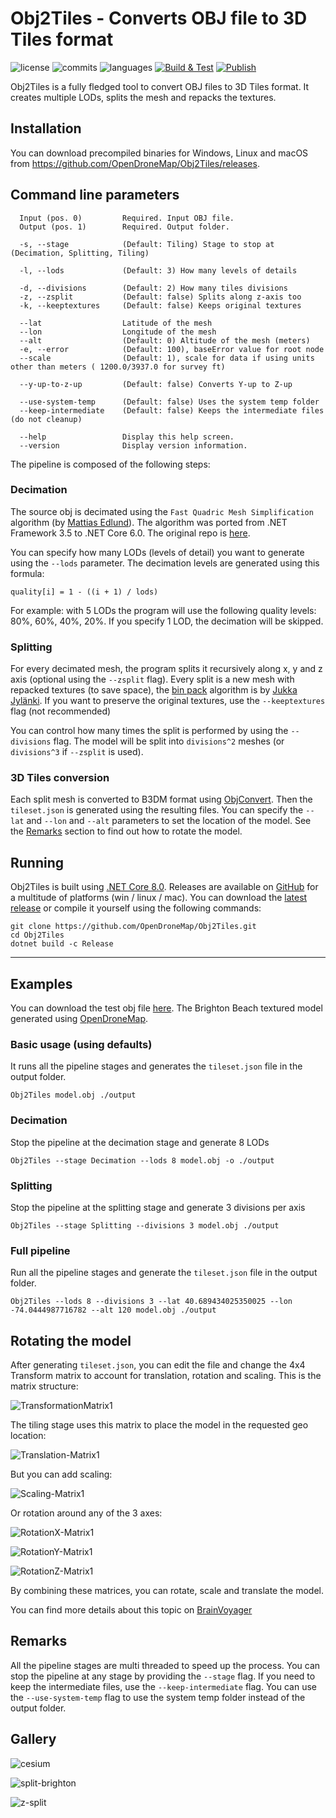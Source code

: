 
# Obj2Tiles - Converts OBJ file to 3D Tiles format

![license](https://img.shields.io/github/license/HeDo88TH/Obj2Tiles) 
![commits](https://img.shields.io/github/commit-activity/m/HeDo88TH/Obj2Tiles) 
![languages](https://img.shields.io/github/languages/top/HeDo88TH/Obj2Tiles)
[![Build & Test](https://github.com/OpenDroneMap/Obj2Tiles/actions/workflows/build-test.yml/badge.svg)](https://github.com/OpenDroneMap/Obj2Tiles/actions/workflows/build-test.yml)
[![Publish](https://github.com/OpenDroneMap/Obj2Tiles/actions/workflows/publish.yml/badge.svg)](https://github.com/OpenDroneMap/Obj2Tiles/actions/workflows/publish.yml)

Obj2Tiles is a fully fledged tool to convert OBJ files to 3D Tiles format. 
It creates multiple LODs, splits the mesh and repacks the textures.

## Installation

You can download precompiled binaries for Windows, Linux and macOS from https://github.com/OpenDroneMap/Obj2Tiles/releases.

## Command line parameters

```
  Input (pos. 0)         Required. Input OBJ file.
  Output (pos. 1)        Required. Output folder.
  
  -s, --stage            (Default: Tiling) Stage to stop at (Decimation, Splitting, Tiling)
  
  -l, --lods             (Default: 3) How many levels of details

  -d, --divisions        (Default: 2) How many tiles divisions
  -z, --zsplit           (Default: false) Splits along z-axis too
  -k, --keeptextures     (Default: false) Keeps original textures
  
  --lat                  Latitude of the mesh
  --lon                  Longitude of the mesh
  --alt                  (Default: 0) Altitude of the mesh (meters)
  -e, --error            (Default: 100), baseError value for root node
  --scale                (Default: 1), scale for data if using units other than meters ( 1200.0/3937.0 for survey ft)  
  
  --y-up-to-z-up         (Default: false) Converts Y-up to Z-up
  
  --use-system-temp      (Default: false) Uses the system temp folder
  --keep-intermediate    (Default: false) Keeps the intermediate files (do not cleanup)
      
  --help                 Display this help screen.
  --version              Display version information.
```

The pipeline is composed of the following steps:

### Decimation

The source obj is decimated using the `Fast Quadric Mesh Simplification` algorithm (by [Mattias Edlund](https://github.com/Whinarn)). 
The algorithm was ported from .NET Framework 3.5 to .NET Core 6.0. The original repo is [here](https://github.com/Whinarn/MeshDecimator). 

You can specify how many LODs (levels of detail) you want to generate using the `--lods` parameter. The decimation levels are generated using this formula:

`quality[i] = 1 - ((i + 1) / lods)`

For example: with 5 LODs the program will use the following quality levels: 80%, 60%, 40%, 20%.
If you specify 1 LOD, the decimation will be skipped.

### Splitting

For every decimated mesh, the program splits it recursively along x, y and z axis (optional using the `--zsplit` flag).
Every split is a new mesh with repacked textures (to save space), the [bin pack](https://github.com/juj/RectangleBinPack/) algorithm is by [Jukka Jylänki](https://github.com/juj).
If you want to preserve the original textures, use the `--keeptextures` flag (not recommended)

You can control how many times the split is performed by using the `--divisions` flag. The model will be split into `divisions^2` meshes (or `divisions^3` if `--zsplit` is used).

### 3D Tiles conversion

Each split mesh is converted to B3DM format using [ObjConvert](https://github.com/SilentWave/ObjConvert). 
Then the `tileset.json` is generated using the resulting files. You can specify the `--lat` and `--lon` and `--alt` parameters to set the location of the model.
See the [Remarks](#Remarks) section to find out how to rotate the model.

## Running

Obj2Tiles is built using [.NET Core 8.0](https://dotnet.microsoft.com/en-us/download/dotnet/8.0). Releases are available on [GitHub](https://github.com/OpenDroneMap/Obj2Tiles/releases) for a multitude of platforms (win / linux / mac).
You can download the [latest release](https://github.com/OpenDroneMap/Obj2Tiles/releases/latest) or compile it yourself using the following commands:

```
git clone https://github.com/OpenDroneMap/Obj2Tiles.git
cd Obj2Tiles
dotnet build -c Release
```

------------

## Examples

You can download the test obj file [here](https://github.com/DroneDB/test_data/raw/master/brighton/odm_texturing.zip). 
The Brighton Beach textured model generated using [OpenDroneMap](https://github.com/OpenDroneMap/ODM).

### Basic usage (using defaults)

It runs all the pipeline stages and generates the `tileset.json` file in the output folder.

```
Obj2Tiles model.obj ./output
```

### Decimation

Stop the pipeline at the decimation stage and generate 8 LODs

```
Obj2Tiles --stage Decimation --lods 8 model.obj -o ./output
```

### Splitting

Stop the pipeline at the splitting stage and generate 3 divisions per axis

```
Obj2Tiles --stage Splitting --divisions 3 model.obj ./output
```

### Full pipeline

Run all the pipeline stages and generate the `tileset.json` file in the output folder.

```
Obj2Tiles --lods 8 --divisions 3 --lat 40.689434025350025 --lon -74.0444987716782 --alt 120 model.obj ./output
```

## Rotating the model

After generating `tileset.json`, you can edit the file and change the 4x4 Transform matrix to account for translation, rotation and scaling. This is the matrix structure:

![TransformationMatrix1](https://user-images.githubusercontent.com/7868983/169370131-18575153-4023-4a82-8ffd-3b5e2476dce2.png)

The tiling stage uses this matrix to place the model in the requested geo location:

![Translation-Matrix1](https://user-images.githubusercontent.com/7868983/169369875-3e337eb2-4168-4b43-b9dc-fef2cf6aecb0.png)

But you can add scaling:

![Scaling-Matrix1](https://user-images.githubusercontent.com/7868983/169370506-16878adf-ce0c-4ba7-a107-5315693b80d8.png)

Or rotation around any of the 3 axes:

![RotationX-Matrix1](https://user-images.githubusercontent.com/7868983/169370741-9ba79f00-90cf-429a-b5b4-26c8d3d3e355.png)

![RotationY-Matrix1](https://user-images.githubusercontent.com/7868983/169370750-6cb3b744-e2fb-4606-912a-49e4a03905ae.png)

![RotationZ-Matrix1](https://user-images.githubusercontent.com/7868983/169370755-03f016ca-ca8c-461d-a6e9-8643885cd624.png)

By combining these matrices, you can rotate, scale and translate the model.

You can find more details about this topic on [BrainVoyager](https://www.brainvoyager.com/bv/doc/UsersGuide/CoordsAndTransforms/SpatialTransformationMatrices.html)

## Remarks

All the pipeline stages are multi threaded to speed up the process.
You can stop the pipeline at any stage by providing the `--stage` flag.
If you need to keep the intermediate files, use the `--keep-intermediate` flag.
You can use the `--use-system-temp` flag to use the system temp folder instead of the output folder.

## Gallery

![cesium](https://user-images.githubusercontent.com/7868983/170308702-14b32953-c3fd-4eb5-8b86-b40688dc354e.png)

![split-brighton](https://user-images.githubusercontent.com/7868983/169304507-5ccd970d-9fd2-4d09-81a1-e7f701cb913a.png)

![z-split](https://user-images.githubusercontent.com/7868983/169304532-7b46712a-7bb7-4c2e-a799-12df6c227ee9.png)

